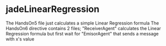 # jadeLinearRegression

The HandsOn5 file just calculates a simple Linear Regression formula
The HandsOn6 directive contains 2 files; "ReceiverAgent" calculates the Linear Regression formula but first wait for "EmisorAgent" that sends a message with x's value 
